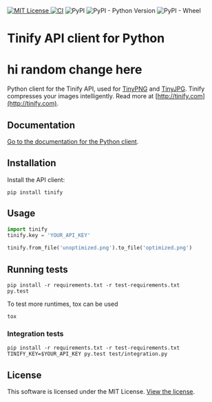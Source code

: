 [![MIT License](http://img.shields.io/badge/license-MIT-green.svg) ](https://github.com/tinify/tinify-python/blob/main/LICENSE)
[![CI](https://github.com/tinify/tinify-python/actions/workflows/run-tests.yml/badge.svg)](https://github.com/tinify/tinify-python/actions/workflows/run-tests.yml)
![PyPI](https://img.shields.io/pypi/v/tinify)
![PyPI - Python Version](https://img.shields.io/pypi/pyversions/tinify)
![PyPI - Wheel](https://img.shields.io/pypi/wheel/tinify)


# Tinify API client for Python
# hi random change here

Python client for the Tinify API, used for [TinyPNG](https://tinypng.com) and [TinyJPG](https://tinyjpg.com). Tinify compresses your images intelligently. Read more at [http://tinify.com](http://tinify.com).

## Documentation

[Go to the documentation for the Python client](https://tinypng.com/developers/reference/python).

## Installation

Install the API client:

```
pip install tinify
```

## Usage

```python
import tinify
tinify.key = 'YOUR_API_KEY'

tinify.from_file('unoptimized.png').to_file('optimized.png')
```

## Running tests

```
pip install -r requirements.txt -r test-requirements.txt
py.test
```

To test more runtimes, tox can be used

```
tox
```



### Integration tests

```
pip install -r requirements.txt -r test-requirements.txt
TINIFY_KEY=$YOUR_API_KEY py.test test/integration.py
```

## License

This software is licensed under the MIT License. [View the license](LICENSE).
